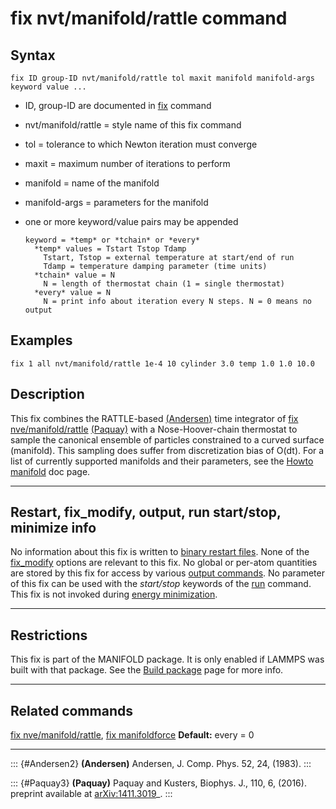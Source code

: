 # fix nvt/manifold/rattle command

## Syntax

    fix ID group-ID nvt/manifold/rattle tol maxit manifold manifold-args keyword value ...

-   ID, group-ID are documented in [fix](fix) command

-   nvt/manifold/rattle = style name of this fix command

-   tol = tolerance to which Newton iteration must converge

-   maxit = maximum number of iterations to perform

-   manifold = name of the manifold

-   manifold-args = parameters for the manifold

-   one or more keyword/value pairs may be appended

        keyword = *temp* or *tchain* or *every*
          *temp* values = Tstart Tstop Tdamp
            Tstart, Tstop = external temperature at start/end of run
            Tdamp = temperature damping parameter (time units)
          *tchain* value = N
            N = length of thermostat chain (1 = single thermostat)
          *every* value = N
            N = print info about iteration every N steps. N = 0 means no output

## Examples

``` LAMMPS
fix 1 all nvt/manifold/rattle 1e-4 10 cylinder 3.0 temp 1.0 1.0 10.0
```

## Description

This fix combines the RATTLE-based [(Andersen)](Andersen2) time
integrator of [fix nve/manifold/rattle](fix_nve_manifold_rattle)
[(Paquay)](Paquay3) with a Nose-Hoover-chain thermostat to sample the
canonical ensemble of particles constrained to a curved surface
(manifold). This sampling does suffer from discretization bias of O(dt).
For a list of currently supported manifolds and their parameters, see
the [Howto manifold](Howto_manifold) doc page.

------------------------------------------------------------------------

## Restart, fix_modify, output, run start/stop, minimize info

No information about this fix is written to [binary restart
files](restart). None of the [fix_modify](fix_modify) options are
relevant to this fix. No global or per-atom quantities are stored by
this fix for access by various [output commands](Howto_output). No
parameter of this fix can be used with the *start/stop* keywords of the
[run](run) command. This fix is not invoked during [energy
minimization](minimize).

------------------------------------------------------------------------

## Restrictions

This fix is part of the MANIFOLD package. It is only enabled if LAMMPS
was built with that package. See the [Build package](Build_package) page
for more info.

------------------------------------------------------------------------

## Related commands

[fix nve/manifold/rattle](fix_nvt_manifold_rattle), [fix
manifoldforce](fix_manifoldforce) **Default:** every = 0

------------------------------------------------------------------------

::: {#Andersen2}
**(Andersen)** Andersen, J. Comp. Phys. 52, 24, (1983).
:::

::: {#Paquay3}
**(Paquay)** Paquay and Kusters, Biophys. J., 110, 6, (2016). preprint
available at [arXiv:1411.3019](https://arxiv.org/abs/1411.3019/)\_.
:::
